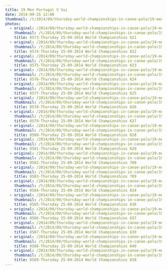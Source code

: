 ```yaml
---
title: 19 Men Portugal V Sui
date: 2014-09-25 12:00
thumbnail: /t/2014/09/thursday-world-championships-in-canoe-polo/19-men-portugal-v-sui/0573-thursday-25-09-2014-world-championshios-621.jpg
photos:
  - original: /2014/09/thursday-world-championships-in-canoe-polo/19-men-portugal-v-sui/0573-thursday-25-09-2014-world-championshios-621.jpg
    thumbnail: /t/2014/09/thursday-world-championships-in-canoe-polo/19-men-portugal-v-sui/0573-thursday-25-09-2014-world-championshios-621.jpg
    title: 0573-Thursday 25-09-2014 World Championshios 621
  - original: /2014/09/thursday-world-championships-in-canoe-polo/19-men-portugal-v-sui/0574-thursday-25-09-2014-world-championshios-622.jpg
    thumbnail: /t/2014/09/thursday-world-championships-in-canoe-polo/19-men-portugal-v-sui/0574-thursday-25-09-2014-world-championshios-622.jpg
    title: 0574-Thursday 25-09-2014 World Championshios 622
  - original: /2014/09/thursday-world-championships-in-canoe-polo/19-men-portugal-v-sui/0575-thursday-25-09-2014-world-championshios-623.jpg
    thumbnail: /t/2014/09/thursday-world-championships-in-canoe-polo/19-men-portugal-v-sui/0575-thursday-25-09-2014-world-championshios-623.jpg
    title: 0575-Thursday 25-09-2014 World Championshios 623
  - original: /2014/09/thursday-world-championships-in-canoe-polo/19-men-portugal-v-sui/0576-thursday-25-09-2014-world-championshios-624.jpg
    thumbnail: /t/2014/09/thursday-world-championships-in-canoe-polo/19-men-portugal-v-sui/0576-thursday-25-09-2014-world-championshios-624.jpg
    title: 0576-Thursday 25-09-2014 World Championshios 624
  - original: /2014/09/thursday-world-championships-in-canoe-polo/19-men-portugal-v-sui/0577-thursday-25-09-2014-world-championshios-625.jpg
    thumbnail: /t/2014/09/thursday-world-championships-in-canoe-polo/19-men-portugal-v-sui/0577-thursday-25-09-2014-world-championshios-625.jpg
    title: 0577-Thursday 25-09-2014 World Championshios 625
  - original: /2014/09/thursday-world-championships-in-canoe-polo/19-men-portugal-v-sui/0578-thursday-25-09-2014-world-championshios-626.jpg
    thumbnail: /t/2014/09/thursday-world-championships-in-canoe-polo/19-men-portugal-v-sui/0578-thursday-25-09-2014-world-championshios-626.jpg
    title: 0578-Thursday 25-09-2014 World Championshios 626
  - original: /2014/09/thursday-world-championships-in-canoe-polo/19-men-portugal-v-sui/0579-thursday-25-09-2014-world-championshios-627.jpg
    thumbnail: /t/2014/09/thursday-world-championships-in-canoe-polo/19-men-portugal-v-sui/0579-thursday-25-09-2014-world-championshios-627.jpg
    title: 0579-Thursday 25-09-2014 World Championshios 627
  - original: /2014/09/thursday-world-championships-in-canoe-polo/19-men-portugal-v-sui/0580-thursday-25-09-2014-world-championshios-628.jpg
    thumbnail: /t/2014/09/thursday-world-championships-in-canoe-polo/19-men-portugal-v-sui/0580-thursday-25-09-2014-world-championshios-628.jpg
    title: 0580-Thursday 25-09-2014 World Championshios 628
  - original: /2014/09/thursday-world-championships-in-canoe-polo/19-men-portugal-v-sui/0581-thursday-25-09-2014-world-championshios-629.jpg
    thumbnail: /t/2014/09/thursday-world-championships-in-canoe-polo/19-men-portugal-v-sui/0581-thursday-25-09-2014-world-championshios-629.jpg
    title: 0581-Thursday 25-09-2014 World Championshios 629
  - original: /2014/09/thursday-world-championships-in-canoe-polo/19-men-portugal-v-sui/0582-thursday-25-09-2014-world-championshios-708.jpg
    thumbnail: /t/2014/09/thursday-world-championships-in-canoe-polo/19-men-portugal-v-sui/0582-thursday-25-09-2014-world-championshios-708.jpg
    title: 0582-Thursday 25-09-2014 World Championshios 708
  - original: /2014/09/thursday-world-championships-in-canoe-polo/19-men-portugal-v-sui/0583-thursday-25-09-2014-world-championshios-709.jpg
    thumbnail: /t/2014/09/thursday-world-championships-in-canoe-polo/19-men-portugal-v-sui/0583-thursday-25-09-2014-world-championshios-709.jpg
    title: 0583-Thursday 25-09-2014 World Championshios 709
  - original: /2014/09/thursday-world-championships-in-canoe-polo/19-men-portugal-v-sui/0584-thursday-25-09-2014-world-championshios-634.jpg
    thumbnail: /t/2014/09/thursday-world-championships-in-canoe-polo/19-men-portugal-v-sui/0584-thursday-25-09-2014-world-championshios-634.jpg
    title: 0584-Thursday 25-09-2014 World Championshios 634
  - original: /2014/09/thursday-world-championships-in-canoe-polo/19-men-portugal-v-sui/0585-thursday-25-09-2014-world-championshios-636.jpg
    thumbnail: /t/2014/09/thursday-world-championships-in-canoe-polo/19-men-portugal-v-sui/0585-thursday-25-09-2014-world-championshios-636.jpg
    title: 0585-Thursday 25-09-2014 World Championshios 636
  - original: /2014/09/thursday-world-championships-in-canoe-polo/19-men-portugal-v-sui/0586-thursday-25-09-2014-world-championshios-637.jpg
    thumbnail: /t/2014/09/thursday-world-championships-in-canoe-polo/19-men-portugal-v-sui/0586-thursday-25-09-2014-world-championshios-637.jpg
    title: 0586-Thursday 25-09-2014 World Championshios 637
  - original: /2014/09/thursday-world-championships-in-canoe-polo/19-men-portugal-v-sui/0587-thursday-25-09-2014-world-championshios-639.jpg
    thumbnail: /t/2014/09/thursday-world-championships-in-canoe-polo/19-men-portugal-v-sui/0587-thursday-25-09-2014-world-championshios-639.jpg
    title: 0587-Thursday 25-09-2014 World Championshios 639
  - original: /2014/09/thursday-world-championships-in-canoe-polo/19-men-portugal-v-sui/0588-thursday-25-09-2014-world-championshios-640.jpg
    thumbnail: /t/2014/09/thursday-world-championships-in-canoe-polo/19-men-portugal-v-sui/0588-thursday-25-09-2014-world-championshios-640.jpg
    title: 0588-Thursday 25-09-2014 World Championshios 640
  - original: /2014/09/thursday-world-championships-in-canoe-polo/19-men-portugal-v-sui/0589-thursday-25-09-2014-world-championshios-638.jpg
    thumbnail: /t/2014/09/thursday-world-championships-in-canoe-polo/19-men-portugal-v-sui/0589-thursday-25-09-2014-world-championshios-638.jpg
    title: 0589-Thursday 25-09-2014 World Championshios 638
---
```

